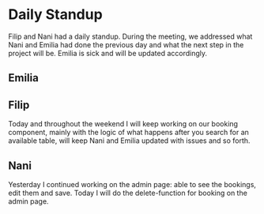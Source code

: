 # Daily Standup
Filip and Nani had a daily standup. During the meeting, we addressed what Nani and Emilia had done the previous day and what the next step in the project will be. Emilia is sick and will be updated accordingly.

## Emilia

## Filip
Today and throughout the weekend I will keep working on our booking component, mainly with the logic of what happens after you search for an available table, will keep Nani and Emilia updated with issues and so forth.

## Nani
Yesterday I continued working on the admin page: able to see the bookings, edit them and save. Today I will do the delete-function for booking on the admin page. 
